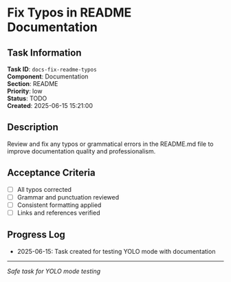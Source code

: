 # Fix Typos in README Documentation

## Task Information

**Task ID**: `docs-fix-readme-typos`  
**Component**: Documentation  
**Section**: README  
**Priority**: low  
**Status**: TODO  
**Created**: 2025-06-15 15:21:00  

## Description

Review and fix any typos or grammatical errors in the README.md file to improve documentation quality and professionalism.

## Acceptance Criteria

- [ ] All typos corrected
- [ ] Grammar and punctuation reviewed
- [ ] Consistent formatting applied
- [ ] Links and references verified

## Progress Log

<!-- Add progress updates here -->
- 2025-06-15: Task created for testing YOLO mode with documentation

---

*Safe task for YOLO mode testing*
